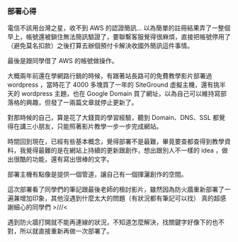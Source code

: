 ### 部署心得
電信不該用台灣之星，收不到 AWS 的認證簡訊...
以為簡單的註冊結果弄了一整個早上，帳號還被鎖住無法簡訊驗證了，要聯繫客服覺得很麻煩，直接把帳號停用了（避免莫名扣款）之後打算去辦個預付卡解決收國外簡訊這件事情。

最後是跟同學借了 AWS 的帳號做操作。

大概兩年前還在學網路行銷的時候，有跟著站長路可的免費教學影片部署過 wordpress ，當時花了 4000 多塊買了一年的 SiteGround 虛擬主機，還有挑半天的 wordpress 主題，也在 Google Domain 買了網址，以為自己可以維持寫部落格的興趣，但發了一兩篇文章就停止更新了。

對那時候的自己，算是花了大錢買的學習經驗，聽到 Domain、DNS、SSL 都覺得在講三小朋友，只能照著影片教學一步一步完成網站。

時間回到現在，已經有些基本概念，覺得部署不是最難，畢竟要查都查得到教學資料，我覺得最難的是在網站上持續的更新跟創作，想出跟別人不一樣的 idea ，做出很酷的功能，還有寫出很棒的文字。

部署主機有點像是提供一個管道，讓自己有一個揮灑創作的空間。

這次部署看了同學們的筆記跟最後老師的檢討影片，雖然因為防火牆重新部署了一遍兼增加印象，其他沒遇到什麼太大的問題（有狀況都有筆記可以找）
真的超感謝細心的同學們 >///<

遇到防火牆打開就不能再連線的狀況，不知道怎麼解決，找關鍵字好像下的也不對，所以就直接重新再做一次部署了。

